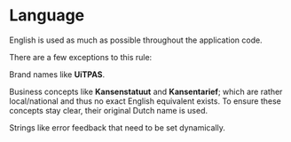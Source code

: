 # Language

English is used as much as possible throughout the application code.

There are a few exceptions to this rule:

Brand names like **UiTPAS**.

Business concepts like **Kansenstatuut** and **Kansentarief**; which are rather local/national and thus no exact English equivalent exists. To ensure these concepts stay clear, their original Dutch name is used.

Strings like error feedback that need to be set dynamically.